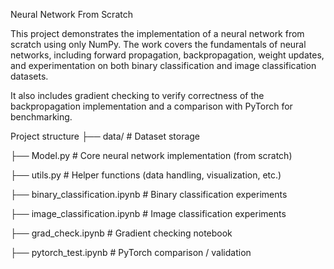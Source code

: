 Neural Network From Scratch

This project demonstrates the implementation of a neural network from scratch using only NumPy.
The work covers the fundamentals of neural networks, including forward propagation, backpropagation, weight updates, and experimentation on both binary classification and image classification datasets.

It also includes gradient checking to verify correctness of the backpropagation implementation and a comparison with PyTorch for benchmarking.

Project structure
├── data/                         # Dataset storage

├── Model.py                      # Core neural network implementation (from scratch)

├── utils.py                      # Helper functions (data handling, visualization, etc.)

├── binary_classification.ipynb   # Binary classification experiments

├── image_classification.ipynb    # Image classification experiments

├── grad_check.ipynb              # Gradient checking notebook

├── pytorch_test.ipynb            # PyTorch comparison / validation


